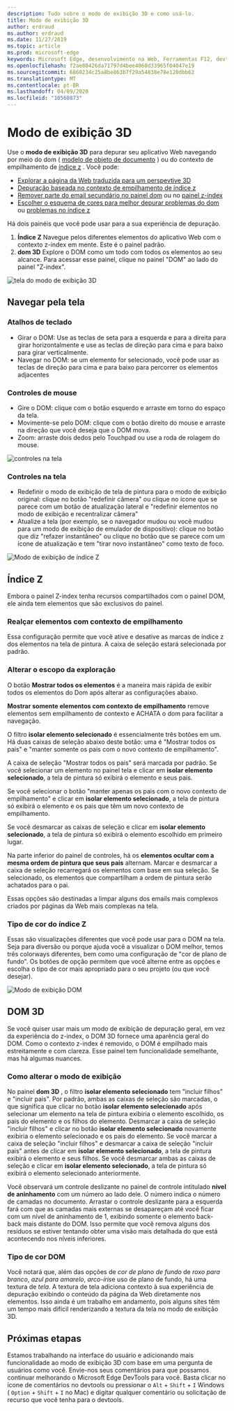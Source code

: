 ```yaml
---
description: Tudo sobre o modo de exibição 3D e como usá-lo.
title: Modo de exibição 3D
author: erdraud
ms.author: erdraud
ms.date: 11/27/2019
ms.topic: article
ms.prod: microsoft-edge
keywords: Microsoft Edge, desenvolvimento na Web, Ferramentas F12, devtools
ms.openlocfilehash: f2ae80426da71797d4bee4060d33965f04047e19
ms.sourcegitcommit: 6860234c25a8be863b7f29a54838e78e120dbb62
ms.translationtype: MT
ms.contentlocale: pt-BR
ms.lasthandoff: 04/09/2020
ms.locfileid: "10560873"
---
```

# Modo de exibição 3D

Use o **modo de exibição 3D** para depurar seu aplicativo Web navegando por meio do dom ( [modelo de objeto de documento](https://developer.mozilla.org/en-US/docs/Web/API/Document_Object_Model) ) ou do contexto de empilhamento de [índice z](https://developer.mozilla.org/en-US/docs/Web/CSS/z-index) . Você pode: 

- [Explorar a página da Web traduzida para um perspevtive 3D](#3d-dom)
- [Depuração baseada no contexto de empilhamento de índice z](#z-index)
- [Remover parte do email secundário no painel dom](#changing-your-view) ou no [painel z-index](#change-the-scope-of-your-exploration)
- [Escolher o esquema de cores para melhor depurar problemas do dom](#dom-color-type) ou [problemas no índice z](#z-index-color-type)

Há dois painéis que você pode usar para a sua experiência de depuração.

1. **Índice Z** Navegue pelos diferentes elementos do aplicativo Web com o contexto z-index em mente. Este é o painel padrão.
2. **dom 3D** Explore o DOM como um todo com todos os elementos ao seu alcance. Para acessar esse painel, clique no painel "DOM" ao lado do painel "Z-index".

![tela do modo de exibição 3D](./media/canvas.png)

## Navegar pela tela

### Atalhos de teclado
- Girar o DOM: Use as teclas de seta para a esquerda e para a direita para girar horizontalmente e use as teclas de direção para cima e para baixo para girar verticalmente.
- Navegar no DOM: se um elemento for selecionado, você pode usar as teclas de direção para cima e para baixo para percorrer os elementos adjacentes

### Controles de mouse
- Gire o DOM: clique com o botão esquerdo e arraste em torno do espaço da tela.
- Movimente-se pelo DOM: clique com o botão direito do mouse e arraste na direção que você deseja que o DOM mova.
- Zoom: arraste dois dedos pelo Touchpad ou use a roda de rolagem do mouse.

![controles na tela](./media/controls-small.png)
### Controles na tela
- Redefinir o modo de exibição de tela de pintura para o modo de exibição original: clique no botão "redefinir câmera" ou clique no ícone que se parece com um botão de atualização lateral e "redefinir elementos no modo de exibição e recentralizar câmera"
- Atualize a tela (por exemplo, se o navegador mudou ou você mudou para um modo de exibição de emulador de dispositivo): clique no botão que diz "refazer instantâneo" ou clique no botão que se parece com um ícone de atualização e tem "tirar novo instantâneo" como texto de foco.

![Modo de exibição de índice Z](./media/z-index-view-box.png)

## Índice Z

Embora o painel Z-index tenha recursos compartilhados com o painel DOM, ele ainda tem elementos que são exclusivos do painel.

### Realçar elementos com contexto de empilhamento

Essa configuração permite que você ative e desative as marcas de índice z dos elementos na tela de pintura. A caixa de seleção estará selecionada por padrão.

### Alterar o escopo da exploração

O botão **Mostrar todos os elementos** é a maneira mais rápida de exibir todos os elementos do Dom após alterar as configurações abaixo.

**Mostrar somente elementos com contexto de empilhamento** remove elementos sem empilhamento de contexto e ACHATA o dom para facilitar a navegação.

O filtro **isolar elemento selecionado** é essencialmente três botões em um. Há duas caixas de seleção abaixo deste botão: uma é "Mostrar todos os pais" e "manter somente os pais com o novo contexto de empilhamento". 

A caixa de seleção "Mostrar todos os pais" será marcada por padrão. Se você selecionar um elemento no painel tela e clicar em **isolar elemento selecionado**, a tela de pintura só exibirá o elemento e seus pais.

Se você selecionar o botão "manter apenas os pais com o novo contexto de empilhamento" e clicar em **isolar elemento selecionado**, a tela de pintura só exibirá o elemento e os pais que têm um novo contexto de empilhamento.

Se você desmarcar as caixas de seleção e clicar em **isolar elemento selecionado**, a tela de pintura só exibirá o elemento escolhido em primeiro lugar.

Na parte inferior do painel de controles, há os **elementos ocultar com a mesma ordem de pintura que seus pais** alternam. Marcar e desmarcar a caixa de seleção recarregará os elementos com base em sua seleção. Se selecionado, os elementos que compartilham a ordem de pintura serão achatados para o pai.

Essas opções são destinadas a limpar alguns dos emails mais complexos criados por páginas da Web mais complexas na tela.

### Tipo de cor do índice Z

Essas são visualizações diferentes que você pode usar para o DOM na tela. Seja para diversão ou porque ajuda você a visualizar o DOM melhor, temos três colorways diferentes, bem como uma configuração de "cor de plano de fundo". Os botões de opção permitem que você alterne entre as opções e escolha o tipo de cor mais apropriado para o seu projeto (ou que você desejar).

![Modo de exibição DOM](./media/dom-purple-box.png)

## DOM 3D

Se você quiser usar mais um modo de exibição de depuração geral, em vez da experiência do z-index, o DOM 3D fornece uma aparência geral do DOM. Como o contexto z-index é removido, o DOM é empilhado mais estreitamente e com clareza. Esse painel tem funcionalidade semelhante, mas há algumas nuances.

### Como alterar o modo de exibição

No painel **dom 3D** , o filtro **isolar elemento selecionado** tem "incluir filhos" e "incluir pais". Por padrão, ambas as caixas de seleção são marcadas, o que significa que clicar no botão **isolar elemento selecionado** após selecionar um elemento na tela de pintura exibiria o elemento escolhido, os pais do elemento e os filhos do elemento. Desmarcar a caixa de seleção "incluir filhos" e clicar no botão **isolar elemento selecionado** novamente exibiria o elemento selecionado e os pais do elemento. Se você marcar a caixa de seleção "incluir filhos" e desmarcar a caixa de seleção "incluir pais" antes de clicar em **isolar elemento selecionado**, a tela de pintura exibirá o elemento e seus filhos. Se você desmarcar ambas as caixas de seleção e clicar em **isolar elemento selecionado**, a tela de pintura só exibirá o elemento selecionado anteriormente.

Você observará um controle deslizante no painel de controle intitulado **nível de aninhamento** com um número ao lado dele. O número indica o número de camadas no documento. Arrastar o controle deslizante para a esquerda fará com que as camadas mais externas se desapareçam até você ficar com um nível de aninhamento de 1, exibindo somente o elemento back-back mais distante do DOM. Isso permite que você remova alguns dos resíduos se estiver tentando obter uma visão mais detalhada do que está acontecendo nos níveis inferiores.

### Tipo de cor DOM

Você notará que, além das opções de *cor de plano de fundo* de *roxo para branco*, *azul para amarelo*, *arco-íris*e uso de plano de fundo, há uma textura de *tela*. A textura de tela adiciona contexto à sua experiência de depuração exibindo o conteúdo da página da Web diretamente nos elementos. Isso ainda é um trabalho em andamento, pois alguns sites têm um tempo mais difícil renderizando a textura da tela no modo de exibição 3D. 

## Próximas etapas

Estamos trabalhando na interface do usuário e adicionando mais funcionalidade ao modo de exibição 3D com base em uma pergunta de usuários como você. Envie-nos seus comentários para que possamos continuar melhorando o Microsoft Edge DevTools para você. Basta clicar no ícone de comentários no devtools ou pressionar o `Alt`  +  `Shift`  +  `I` Windows ( `Option`  +  `Shift`  +  `I` no Mac) e digitar qualquer comentário ou solicitação de recurso que você tenha para o devtools.